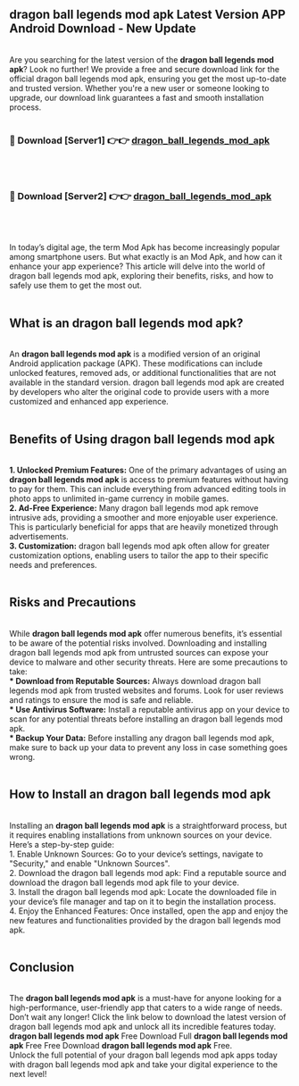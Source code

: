 ## dragon ball legends mod apk Latest Version APP Android Download - New Update
<br>
Are you searching for the latest version of the <strong>dragon ball legends mod apk</strong>? Look no further! We provide a free and secure download link for the official dragon ball legends mod apk, ensuring you get the most up-to-date and trusted version. Whether you're a new user or someone looking to upgrade, our download link guarantees a fast and smooth installation process.
<br>
<br>
<h3>🔴 Download [Server1] 👉👉 <a href="https://modyolo.store/dragon+ball+legends+mod+apk">dragon_ball_legends_mod_apk</a></h3><br>
<br>
<h3>🔴 Download [Server2] 👉👉 <a href="https://modyolo.store/dragon+ball+legends+mod+apk">dragon_ball_legends_mod_apk</a></h3><br>
<br>
<br>
In today’s digital age, the term Mod Apk has become increasingly popular among smartphone users. But what exactly is an Mod Apk, and how can it enhance your app experience? This article will delve into the world of dragon ball legends mod apk, exploring their benefits, risks, and how to safely use them to get the most out.
<br>
<br>
<h2>What is an dragon ball legends mod apk?</h2>
<br>
An <strong>dragon ball legends mod apk</strong> is a modified version of an original Android application package (APK). These modifications can include unlocked features, removed ads, or additional functionalities that are not available in the standard version. dragon ball legends mod apk are created by developers who alter the original code to provide users with a more customized and enhanced app experience.
<br>
<br>
<h2>Benefits of Using dragon ball legends mod apk</h2>
<br>
<strong> 1. Unlocked Premium Features:</strong> One of the primary advantages of using an <strong>dragon ball legends mod apk</strong> is access to premium features without having to pay for them. This can include everything from advanced editing tools in photo apps to unlimited in-game currency in mobile games.
<br>
<strong> 2. Ad-Free Experience:</strong> Many dragon ball legends mod apk remove intrusive ads, providing a smoother and more enjoyable user experience. This is particularly beneficial for apps that are heavily monetized through advertisements.
<br>
<strong> 3. Customization:</strong> dragon ball legends mod apk often allow for greater customization options, enabling users to tailor the app to their specific needs and preferences.
<br>
<br>
<h2>Risks and Precautions</h2>
<br>
While <strong>dragon ball legends mod apk</strong> offer numerous benefits, it’s essential to be aware of the potential risks involved. Downloading and installing dragon ball legends mod apk from untrusted sources can expose your device to malware and other security threats. Here are some precautions to take:
<br>
<strong> * Download from Reputable Sources:</strong> Always download dragon ball legends mod apk from trusted websites and forums. Look for user reviews and ratings to ensure the mod is safe and reliable.
<br>
<strong> * Use Antivirus Software:</strong> Install a reputable antivirus app on your device to scan for any potential threats before installing an dragon ball legends mod apk.
<br>
<strong> * Backup Your Data:</strong> Before installing any dragon ball legends mod apk, make sure to back up your data to prevent any loss in case something goes wrong.
<br>
<br>
<h2>How to Install an dragon ball legends mod apk</h2>
<br>
Installing an <strong>dragon ball legends mod apk</strong> is a straightforward process, but it requires enabling installations from unknown sources on your device. Here’s a step-by-step guide:
<br>
 1. Enable Unknown Sources: Go to your device’s settings, navigate to "Security," and enable "Unknown Sources".
<br>
 2. Download the dragon ball legends mod apk: Find a reputable source and download the dragon ball legends mod apk file to your device.
<br>
 3. Install the dragon ball legends mod apk: Locate the downloaded file in your device’s file manager and tap on it to begin the installation process.
<br>
 4. Enjoy the Enhanced Features: Once installed, open the app and enjoy the new features and functionalities provided by the dragon ball legends mod apk.
<br>
<br>
<h2><strong>Conclusion</strong></h2>
<br>
The <strong>dragon ball legends mod apk</strong> is a must-have for anyone looking for a high-performance, user-friendly app that caters to a wide range of needs. Don’t wait any longer! Click the link below to download the latest version of dragon ball legends mod apk and unlock all its incredible features today.
<br>
<strong>dragon ball legends mod apk</strong> Free Download Full <strong>dragon ball legends mod apk</strong> Free Free Download <strong>dragon ball legends mod apk</strong> Free.
<br>
Unlock the full potential of your dragon ball legends mod apk apps today with dragon ball legends mod apk and take your digital experience to the next level!